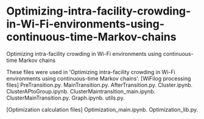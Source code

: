 # Optimizing-intra-facility-crowding-in-Wi-Fi-environments-using-continuous-time-Markov-chains
Optimizing intra-facility crowding in Wi-Fi environments using continuous-time Markov chains

These files were used in 'Optimizing intra-facility crowding in Wi-Fi environments using continuous-time Markov chains'.
[WiFilog processing files]
PreTransition.py. 
MainTransition.py. 
AfterTransition.py. 
Cluster.ipynb. 
ClusterAPtoGroup.ipynb. 
ClusterMaintransition_main.ipynb. 
ClusterMainTransition.py. 
Graph.ipynb. 
utils.py. 

[Optimization calculation files]
Optimization_main.ipynb. 
Optimization_lib.py. 
